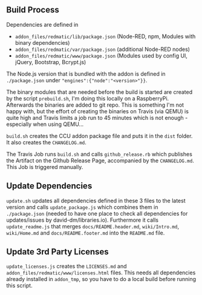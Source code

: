 ## Build Process

Dependencies are defined in

* `addon_files/redmatic/lib/package.json` (Node-RED, npm, Modules with binary dependencies)
* `addon_files/redmatic/var/package.json` (additional Node-RED nodes)
* `addon_files/redmatic/www/package.json` (Modules used by config UI, jQuery, Bootstrap, Bcrypt.js)

The Node.js version that is bundled with the addon is defined in `./package.json` under 
`"engines":{"node":"<version>"}}`.

The binary modules that are needed before the build is started are created by the script `prebuild.sh`, I'm doing this
locally on a RaspberryPi. Afterwards the binaries are added to git repo. This is something I'm not happy with, but the
effort of creating the binaries on Travis (via QEMU) is quite high and Travis limits a job run to 45 minutes which is
not enough - especially when using QEMU...

`build.sh` creates the CCU addon package file and puts it in the `dist` folder. It also creates the `CHANGELOG.md`.

The Travis Job runs `build.sh` and calls `github_release.rb` which publishes the Artifact on the Github Release Page, 
accompanied by the `CHANGELOG.md`. This Job is triggered manually.


## Update Dependencies

`update.sh` updates all dependencies defined in these 3 files to the latest version and calls `update_package.js`
which combines them in `./package.json` (needed to have one place to check all dependencies for updates/issues by 
david-dm/libraries.io). Furthermore it calls `update_readme.js` that merges `docs/README.header.md`, `wiki/Intro.md`, 
`wiki/Home.md` and `docs/README.footer.md` into the `README.md` file.


## Update 3rd Party Licenses

`update_licenses.js` creates the `LICENSES.md` and `addon_files/redmatic/www/licenses.html` files. This needs all
dependencies already installed in `addon_tmp`, so you have to do a local build before running this script.
